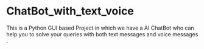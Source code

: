 # ChatBot_with_text_voice
This is a Python GUI based Project in which we have a AI ChatBot who can help you to solve your queries with both text messages and voice messages .
